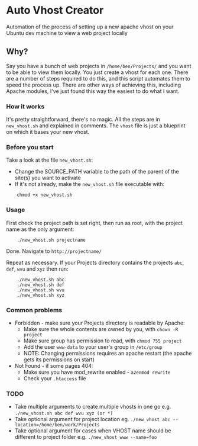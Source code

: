 # Auto Vhost Creator

Automation of the process of setting up a new apache vhost on your Ubuntu dev machine to view a web project locally

## Why?
Say you have a bunch of web projects in ```/home/ben/Projects/``` and you want to be able to view them locally. You just create a vhost for each one. There are a number of steps required to do this, and this script automates them to speed the process up.
There are other ways of achieving this, including Apache modules, I've just found this way the easiest to do what I want.

### How it works
It's pretty straightforward, there's no magic. All the steps are in ```new_vhost.sh``` and explained in comments. The ```vhost``` file is just a blueprint on which it bases your new vhost.

### Before you start
Take a look at the file ```new_vhost.sh```:
- Change the SOURCE_PATH variable to the path of the parent of the site(s) you want to activate
- If it's not already, make the ```new_vhost.sh``` file executable with:

```
    chmod +x new_vhost.sh
```

### Usage
First check the project path is set right, then run as root, with the project name as the only argument:

```
    ./new_vhost.sh projectname
```

Done. Navigate to ```http://projectname/```

Repeat as necessary. If your Projects directory contains the projects ```abc```, ```def```, ```wvu``` and ```xyz``` then run:

```
    ./new_vhost.sh abc
    ./new_vhost.sh def
    ./new_vhost.sh wvu
    ./new_vhost.sh xyz
```
   
### Common problems
- Forbidden - make sure your Projects directory is readable by Apache:
    - Make sure the whole contents are owned by you, with ```chown -R project```
    - Make sure group has permission to read, with ```chmod 755 project```
    - Add the user ```www-data``` to your user's group in ```/etc/group```
    - NOTE: Changing permissions requires an apache restart (the apache gets its permissions on start)
- Not Found - if some pages 404:
    - Make sure you have mod_rewrite enabled - ```a2enmod rewrite```
    - Check your ```.htaccess``` file

### TODO
- Take multiple arguments to create multiple vhosts in one go e.g. ```./new_vhost.sh abc def wvu xyz (or *)```
- Take optional argument for project location eg. ```./new_vhost abc --location=/home/ben/work/Projects```
- Take optional argument for cases when VHOST name should be different to project folder e.g. ```./new_vhost www --name=foo```

